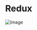 # Redux

![Image](https://raw.githubusercontent.com/techquee/tensorflow_object_detection/master/Screenshot%20(11).png)
